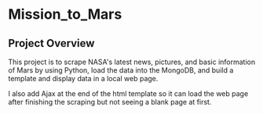 # Mission_to_Mars

## Project Overview

This project is to scrape NASA's latest news, pictures, and basic information of Mars by using Python, load the data into the MongoDB, and build a template and display data in a local web page.

I also add Ajax at the end of the html template so it can load the web page after finishing the scraping but not seeing a blank page at first. 
